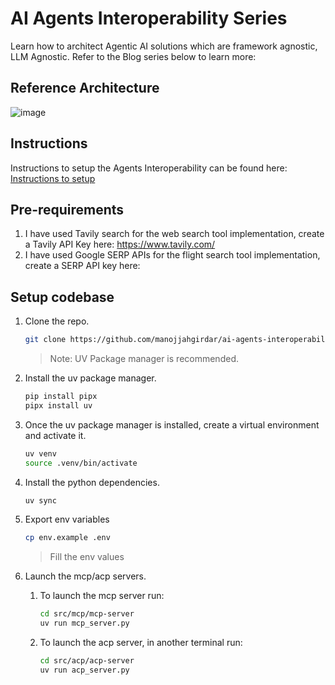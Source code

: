 # AI Agents Interoperability Series
Learn how to architect Agentic AI solutions which are framework agnostic, LLM Agnostic. Refer to the Blog series below to learn more:

## Reference Architecture

![image](https://github.com/user-attachments/assets/15f1d121-77d3-4937-a394-9ee9c87af1a8)

## Instructions

Instructions to setup the Agents Interoperability can be found here: [Instructions to setup](https://medium.com/@manojjahgirdar/list/ai-agents-interoperability-607c343d3b1c)

## Pre-requirements

1. I have used Tavily search for the web search tool implementation, create a Tavily API Key here: <https://www.tavily.com/>
2. I have used Google SERP APIs for the flight search tool implementation, create a SERP API key here: 

## Setup codebase

1. Clone the repo.
   ```bash
   git clone https://github.com/manojjahgirdar/ai-agents-interoperability.git
   ```
   > Note: UV Package manager is recommended.
   
1. Install the uv package manager.
   ```bash
   pip install pipx
   pipx install uv
   ```
   
1. Once the uv package manager is installed, create a virtual environment and activate it.
   ```bash
   uv venv
   source .venv/bin/activate
   ```
   
1. Install the python dependencies.
   ```bash
   uv sync
   ```
   
 1. Export env variables
    ```bash
    cp env.example .env
    ```
    >Fill the env values

1. Launch the mcp/acp servers.
   1. To launch the mcp server run:
      ```bash
      cd src/mcp/mcp-server
      uv run mcp_server.py
      ```
   1. To launch the acp server, in another terminal run:
      ```bash
      cd src/acp/acp-server
      uv run acp_server.py
      ```
